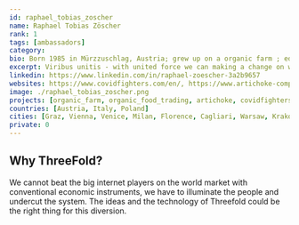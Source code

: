 ```yaml
---
id: raphael_tobias_zoscher 
name: Raphael Tobias Zöscher 
rank: 1
tags: [ambassadors]
category:
bio: Born 1985 in Mürzzuschlag, Austria; grew up on a organic farm ; education - agricultural college Raumberg, Styria, Austria; historical science, history of art and philosophy at University of Graz, Austria and University of Cagliari, Italy. Master of business administration focus on human resources management University of Graz, Austria. Working experience - 5 years experience in international sales, luxury goods, Swarovski, Italy. 9 years experience in recruitment, hiring and HR-management. Influenced by my father for a way of life with responsibility and respect for the nature, sustainability and a well-balanced economic growth. Interested in art, classical music, history, philosophy and forward looking technologies for a better life. It seems like paradox but I'm persuaded to humanism, philanthropy and conservative values in a progressive, liberal way.
excerpt: Viribus unitis - with united force we can making a change on worldwide internet.
linkedin: https://www.linkedin.com/in/raphael-zoescher-3a2b9657
websites: https://www.covidfighters.com/en/, https://www.artichoke-computing.com
image: ./raphael_tobias_zoscher.png
projects: [organic_farm, organic_food_trading, artichoke, covidfighters]
countries: [Austria, Italy, Poland]
cities: [Graz, Vienna, Venice, Milan, Florence, Cagliari, Warsaw, Krakow]
private: 0
---
```


## Why ThreeFold?

We cannot beat the big internet players on the world market with conventional economic instruments, we have to illuminate the people and undercut the system. The ideas and the technology of Threefold could be the right thing for this diversion.